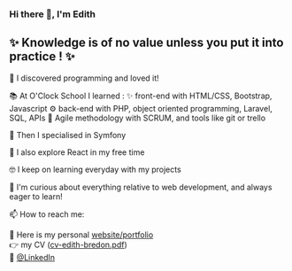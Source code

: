 ### Hi there 👋, I'm Edith

## ✨ Knowledge is of no value unless you put it into practice ! ✨

🐍 I discovered programming and loved it!  

📚 At O'Clock School I learned : ✨ front-end with HTML/CSS, Bootstrap, Javascript ⚙️ back-end with PHP, object oriented programming, Laravel, SQL, APIs 🤝 Agile methodology with SCRUM, and tools like git or trello  

🐘 Then I specialised in Symfony  

🌄 I also explore React in my free time  

🤓 I keep on learning everyday with my projects  

👀 I'm curious about everything relative to web development, and always eager to learn!

📫 How to reach me:  


🔎 Here is my personal [website/portfolio](https://edithbredon.fr)  
:point_right: my CV  ([cv-edith-bredon.pdf](https://github.com/edithbdev/edithbdev/files/7507851/cv-edith-bredon.pdf))  
💬 [@LinkedIn](https://www.linkedin.com/in/edithbredon/)

